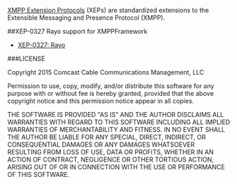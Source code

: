 
[XMPP Extension Protocols](http://xmpp.org/xmpp-protocols/xmpp-extensions/) (XEPs) are standardized extensions to the Extensible Messaging and Presence Protocol (XMPP).

##XEP-0327 Rayo support for XMPPFramework

* [XEP-0327: Rayo](http://xmpp.org/extensions/xep-0327.html)


###LICENSE

Copyright 2015 Comcast Cable Communications Management, LLC

Permission to use, copy, modify, and/or distribute this software for any
purpose with or without fee is hereby granted, provided that the above
copyright notice and this permission notice appear in all copies.

THE SOFTWARE IS PROVIDED "AS IS" AND THE AUTHOR DISCLAIMS ALL WARRANTIES
WITH REGARD TO THIS SOFTWARE INCLUDING ALL IMPLIED WARRANTIES OF
MERCHANTABILITY AND FITNESS. IN NO EVENT SHALL THE AUTHOR BE LIABLE FOR
ANY SPECIAL, DIRECT, INDIRECT, OR CONSEQUENTIAL DAMAGES OR ANY DAMAGES
WHATSOEVER RESULTING FROM LOSS OF USE, DATA OR PROFITS, WHETHER IN AN
ACTION OF CONTRACT, NEGLIGENCE OR OTHER TORTIOUS ACTION, ARISING OUT OF
OR IN CONNECTION WITH THE USE OR PERFORMANCE OF THIS SOFTWARE.


